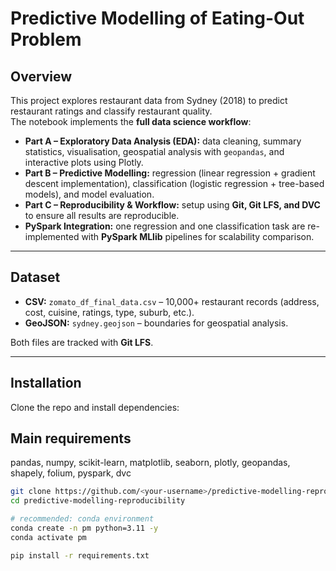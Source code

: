# Predictive Modelling of Eating-Out Problem

## Overview
This project explores restaurant data from Sydney (2018) to predict restaurant ratings and classify restaurant quality.  
The notebook implements the **full data science workflow**:

- **Part A – Exploratory Data Analysis (EDA):** data cleaning, summary statistics, visualisation, geospatial analysis with `geopandas`, and interactive plots using Plotly.  
- **Part B – Predictive Modelling:** regression (linear regression + gradient descent implementation), classification (logistic regression + tree-based models), and model evaluation.  
- **Part C – Reproducibility & Workflow:** setup using **Git, Git LFS, and DVC** to ensure all results are reproducible.  
- **PySpark Integration:** one regression and one classification task are re-implemented with **PySpark MLlib** pipelines for scalability comparison.

---

## Dataset
- **CSV:** `zomato_df_final_data.csv` – 10,000+ restaurant records (address, cost, cuisine, ratings, type, suburb, etc.).  
- **GeoJSON:** `sydney.geojson` – boundaries for geospatial analysis.  

Both files are tracked with **Git LFS**.

---

## Installation
Clone the repo and install dependencies:

## Main requirements
pandas, numpy, scikit-learn, matplotlib, seaborn,
plotly, geopandas, shapely, folium, pyspark, dvc

```bash
git clone https://github.com/<your-username>/predictive-modelling-reproducibility.git
cd predictive-modelling-reproducibility

# recommended: conda environment
conda create -n pm python=3.11 -y
conda activate pm

pip install -r requirements.txt



